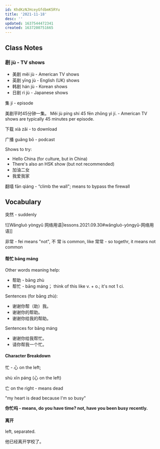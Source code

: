 ```yaml
---
id: KhdKzNJHceyGfdbmK5RYu
title: '2021-11-18'
desc: ''
updated: 1637544472341
created: 1637200751665
---
```


## Class Notes

### 剧 jù - TV shows

- 美剧 měi jù - American TV shows
- 英剧 yīng jù - English (UK) shows
- 韩剧 hán jù - Korean shows
- 日剧 rì jù - Japanese shows

集 jí - episode

美剧平时45分钟一集。 Měi jù píng shí 45 fēn zhōng yì jí. - American TV shows are typically 45 minutes per episode.

下载 xià zǎi - to download

广播 guǎng bō - podcast

Shows to try: 
- Hello China (for culture, but in China)
- There's also an HSK show (but not recommended)
- 加油二女
- 我爱我家

翻墙 fān qiáng - “climb the wall"; means to bypass the firewall

## Vocabulary

突然  - suddenly 

![[Wǎngluò yòngyǔ 网络用语|lessons.2021.09.30#wǎngluò-yòngyǔ-网络用语]]

非常 - fei means "not", 不
常 is common, like 常常 - so togethr, it means not common

#### 帮忙 bāng máng

Other words meaning help:
- 帮助 - bāng zhù
- 帮忙 - bāng máng； think of this like v. + o.; it's not 1 ci.

Sentences (for bāng zhù):
- 谢谢你帮（助）我。
- 谢谢你的帮助。
- 谢谢你给我的帮助。

Sentences for bāng máng
- 谢谢你给我帮忙。
- 请你帮我一个忙。


#### Character Breakdown

忙 - 心 on the left; 

shù xīn páng (心 on the left)

亡 on the right - means dead

"my heart is dead because I'm so busy"

**你忙吗 - means, do you have time? not, have you been busy recently.**

#### 离开 

left, separated.

他已经离开学校了。


